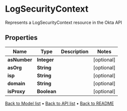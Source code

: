 

# LogSecurityContext

Represents a LogSecurityContext resource in the Okta API

## Properties

| Name | Type | Description | Notes |
|------------ | ------------- | ------------- | -------------|
|**asNumber** | **Integer** |  |  [optional] |
|**asOrg** | **String** |  |  [optional] |
|**isp** | **String** |  |  [optional] |
|**domain** | **String** |  |  [optional] |
|**isProxy** | **Boolean** |  |  [optional] |



[Back to Model list](../README.md#documentation-for-models) &#8226; [Back to API list](../README.md#documentation-for-api-endpoints) &#8226; [Back to README](../README.md)


